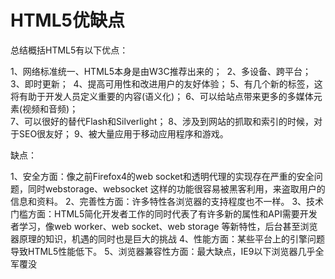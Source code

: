 # HTML5优缺点

总结概括HTML5有以下优点：

  1、网络标准统一、HTML5本身是由W3C推荐出来的；
​          2、多设备、跨平台； 
​          3、即时更新；
​          4、提高可用性和改进用户的友好体验；
​          5、有几个新的标签，这将有助于开发人员定义重要的内容(语义化)； 
​          6、可以给站点带来更多的多媒体元素(视频和音频)；  
​          7、可以很好的替代Flash和Silverlight；
​          8、涉及到网站的抓取和索引的时候，对于SEO很友好； 
​          9、被大量应用于移动应用程序和游戏。

缺点：

  1、安全方面：像之前Firefox4的web socket和透明代理的实现存在严重的安全问题，同时webstorage、websocket 这样的功能很容易被黑客利用，来盗取用户的信息和资料。 
​         2、完善性方面：许多特性各浏览器的支持程度也不一样。 
​         3、技术门槛方面：HTML5简化开发者工作的同时代表了有许多新的属性和API需要开发者学习，像web worker、web socket、web storage 等新特性，后台甚至浏览器原理的知识，机遇的同时也是巨大的挑战 
​         4、性能方面：某些平台上的引擎问题导致HTML5性能低下。 
​         5、浏览器兼容性方面：最大缺点，IE9以下浏览器几乎全军覆没